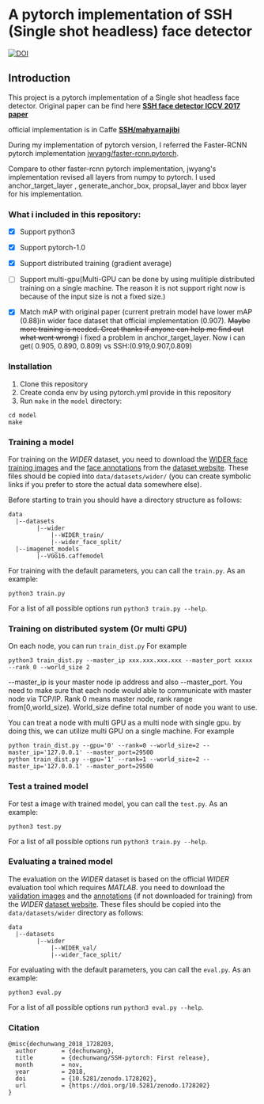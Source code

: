 # A pytorch implementation of SSH (Single shot headless) face detector

[![DOI](https://zenodo.org/badge/DOI/10.5281/zenodo.1728203.svg)](https://doi.org/10.5281/zenodo.1728203)

## Introduction
This project is a pytorch implementation of a Single shot headless face detector. Original paper can be find here [**SSH face detector ICCV 2017 paper**](https://arxiv.org/abs/1708.03979)

official implementation is in Caffe [**SSH/mahyarnajibi**](https://github.com/mahyarnajibi/SSH)

During my implementation of pytorch version, I referred the Faster-RCNN pytorch implementation [jwyang/faster-rcnn.pytorch]().

Compare to other faster-rcnn pytorch implementation, jwyang's implementation revised all layers from numpy to pytorch. I used anchor_target_layer , generate_anchor_box, propsal_layer and bbox layer for his implementation.

### What i included in this repository:
- [x] Support python3
- [x] Support pytorch-1.0
- [x] Support distributed training (gradient average)
- [ ] Support multi-gpu(Multi-GPU can be done by using mulitiple distributed training on a single machine. The reason it is not support right now is because of the input size is not a fixed size.)
- [x] Match mAP with original paper (current pretrain model have lower mAP (0.88)in wider face dataset that official implementation (0.907). ~~Maybe more training is needed. Great thanks if anyone can help me find out what went wrong)~~
i fixed a problem in anchor_target_layer. Now i can get( 0.905, 0.890, 0.809) vs SSH:(0.919,0.907,0.809)


### Installation
1. Clone this repository
2. Create conda env by using pytorch.yml provide in this repository
3. Run ```make``` in the ```model``` directory:
```
cd model
make
```
### Training a model
For training on the *WIDER* dataset, you need to download the [WIDER face training images](https://drive.google.com/file/d/0B6eKvaijfFUDQUUwd21EckhUbWs/view?usp=sharing) and the [face annotations](http://mmlab.ie.cuhk.edu.hk/projects/WIDERFace/support/bbx_annotation/wider_face_split.zip) from the [dataset website](http://mmlab.ie.cuhk.edu.hk/projects/WIDERFace/). These files should be copied into ```data/datasets/wider/``` (you can create symbolic links if you prefer to store the actual data somewhere else).

Before starting to train  you should have a directory structure as follows:
 ```
data
   |--datasets
         |--wider
             |--WIDER_train/
             |--wider_face_split/
   |--imagenet_models
         |--VGG16.caffemodel
```

For training with the default parameters, you can call the ```train.py```. As an example:

```
python3 train.py
```
For a list of all possible options run
```python3 train.py --help```.

### Training on distributed system (Or multi GPU)
On each node, you can run ```train_dist.py```
For example
```
python3 train_dist.py --master_ip xxx.xxx.xxx.xxx --master_port xxxxx --rank 0 --world_size 2
```
--master_ip is your master node ip address and also --master_port. You need to make sure that each node would able to communicate with  master node via TCP/IP. Rank 0 means master node, rank range from[0,world_size). World_size define total number of node you want to use.

You can treat a node with multi GPU as a multi node with single gpu. by doing this, we can utilize multi GPU on a single machine. For example
```
python train_dist.py --gpu='0' --rank=0 --world_size=2 --master_ip='127.0.0.1' --master_port=29500
python train_dist.py --gpu='1' --rank=1 --world_size=2 --master_ip='127.0.0.1' --master_port=29500
```
### Test a trained model
For test a image with trained model, you can call the ```test.py```. As an example:
```
python3 test.py
```
For a list of all possible options run
```python3 train.py --help```.
### Evaluating a trained model
The evaluation on the *WIDER* dataset is based on the official *WIDER* evaluation tool which requires *MATLAB*.
you need to download the [validation images](https://drive.google.com/file/d/0B6eKvaijfFUDd3dIRmpvSk8tLUk/view?usp=sharing) and
the [annotations](http://mmlab.ie.cuhk.edu.hk/projects/WIDERFace/support/bbx_annotation/wider_face_split.zip) (if not downloaded for training) from the
*WIDER* [dataset website](http://mmlab.ie.cuhk.edu.hk/projects/WIDERFace/). These files should be copied into the ```data/datasets/wider``` directory as follows:
 ```
data
   |--datasets
         |--wider
             |--WIDER_val/
             |--wider_face_split/
```
For evaluating with the default parameters, you can call the ```eval.py```. As an example:

```
python3 eval.py
```
For a list of all possible options run
```python3 eval.py --help```.

### Citation
```
@misc{dechunwang_2018_1728203,
  author       = {dechunwang},
  title        = {dechunwang/SSH-pytorch: First release},
  month        = nov,
  year         = 2018,
  doi          = {10.5281/zenodo.1728202},
  url          = {https://doi.org/10.5281/zenodo.1728202}
}
```

